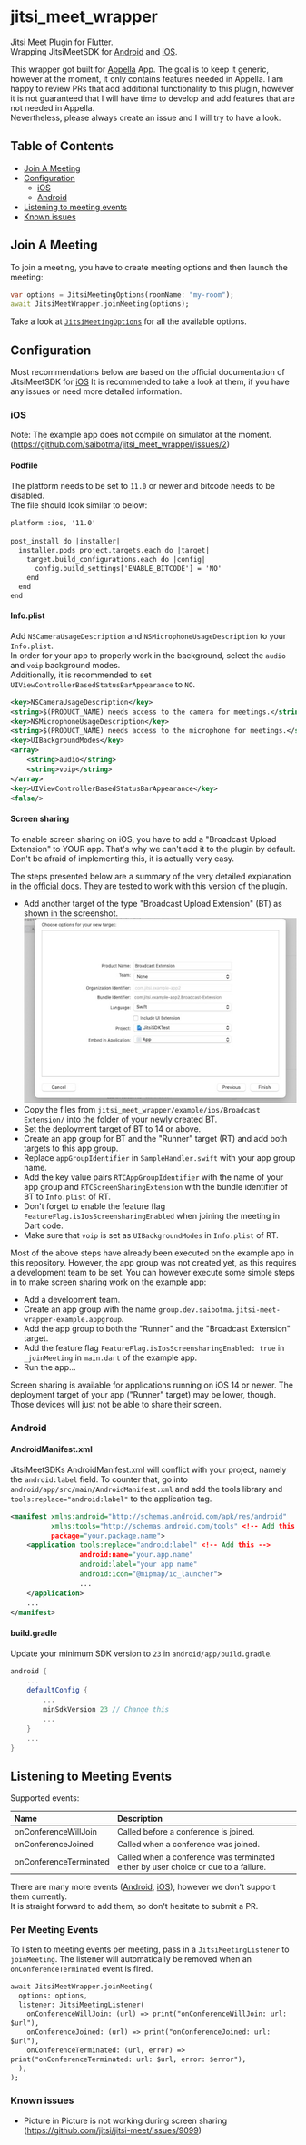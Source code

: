 # jitsi_meet_wrapper

Jitsi Meet Plugin for Flutter.<br>
Wrapping JitsiMeetSDK for
[Android](https://jitsi.github.io/handbook/docs/dev-guide/dev-guide-android-sdk) and
[iOS](https://jitsi.github.io/handbook/docs/dev-guide/dev-guide-ios-sdk).

This wrapper got built for [Appella](https://www.appella.app/) App. The goal is to keep it generic, however at the
moment, it only contains features needed in Appella.
I am happy to review PRs that add additional functionality to this plugin, however it is not
guaranteed that I will have time to develop and add features that are not needed in Appella.<br>
Nevertheless, please always create an issue and I will try to have a look.

## Table of Contents
  - [Join A Meeting](#join-a-meeting)
  - [Configuration](#configuration)
    - [iOS](#ios)
    - [Android](#android)
  - [Listening to meeting events](#listening-to-meeting-events)
  - [Known issues](#known-issues)

<a name="join-a-meeting"></a>
## Join A Meeting

To join a meeting, you have to create meeting options and then launch the meeting:

```dart
var options = JitsiMeetingOptions(roomName: "my-room");
await JitsiMeetWrapper.joinMeeting(options);
```

Take a look at [`JitsiMeetingOptions`](https://github.com/saibotma/jitsi_meet_wrapper/blob/main/jitsi_meet_wrapper_platform_interface/lib/jitsi_meeting_options.dart)
for all the available options.

<a name="configuration"></a>
## Configuration

Most recommendations below are based on the
official documentation of JitsiMeetSDK for [iOS](https://jitsi.github.io/handbook/docs/dev-guide/dev-guide-ios-sdk)
It is recommended to take a look at them, if you have any issues or need more detailed information.

<a name="ios"></a>
### iOS
Note: The example app does not compile on simulator at the moment. (https://github.com/saibotma/jitsi_meet_wrapper/issues/2)

#### Podfile

The platform needs to be set to `11.0` or newer and bitcode needs to be disabled.<br>
The file should look similar to below:

```
platform :ios, '11.0'

post_install do |installer|
  installer.pods_project.targets.each do |target|
    target.build_configurations.each do |config|
      config.build_settings['ENABLE_BITCODE'] = 'NO'
    end
  end
end
```

#### Info.plist
Add `NSCameraUsageDescription` and `NSMicrophoneUsageDescription` to your `Info.plist`.<br>
In order for your app to properly work in the background, select the `audio` and `voip` background modes.<br>
Additionally, it is recommended to set `UIViewControllerBasedStatusBarAppearance` to `NO`.<br>

```xml
<key>NSCameraUsageDescription</key>
<string>$(PRODUCT_NAME) needs access to the camera for meetings.</string>
<key>NSMicrophoneUsageDescription</key>
<string>$(PRODUCT_NAME) needs access to the microphone for meetings.</string>
<key>UIBackgroundModes</key>
<array>
	<string>audio</string>
	<string>voip</string>
</array>
<key>UIViewControllerBasedStatusBarAppearance</key>
<false/>
```

#### Screen sharing
To enable screen sharing on iOS, you have to add a "Broadcast Upload Extension" to YOUR app. That's why we can't add it to the plugin by default.
Don't be afraid of implementing this, it is actually very easy.

The steps presented below are a summary of the very detailed explanation in the [official docs](https://github.com/jitsi/handbook/blob/75d38b5a3db9d44ff60feb7c72dd6f7d4a5ea83c/docs/dev-guide/ios-sdk.md#screen-sharing-integration). They are tested to work with this version of the plugin.
- Add another target of the type "Broadcast Upload Extension" (BT) as shown in the screenshot. ![screenshot 1](https://github.com/jitsi/handbook/blob/c105fe0782e272875b36dd763fa54f19dd91c9a7/docs/assets/iOS_screensharing_1.png)
- Copy the files from `jitsi_meet_wrapper/example/ios/Broadcast Extension/` into the folder of your newly created BT.
- Set the deployment target of BT to 14 or above.
- Create an app group for BT and the "Runner" target (RT) and add both targets to this app group.
- Replace `appGroupIdentifier` in `SampleHandler.swift` with your app group name.
- Add the key value pairs `RTCAppGroupIdentifier` with the name of your app group and `RTCScreenSharingExtension` with the bundle identifier of BT to `Info.plist` of RT.
- Don't forget to enable the feature flag `FeatureFlag.isIosScreensharingEnabled` when joining the meeting in Dart code.
- Make sure that `voip` is set as `UIBackgroundModes` in `Info.plist` of RT.


Most of the above steps have already been executed on the example app in this repository. However, the app group was not created yet, as this requires a development team to be set.
You can however execute some simple steps in to make screen sharing work on the example app:
- Add a development team.
- Create an app group with the name `group.dev.saibotma.jitsi-meet-wrapper-example.appgroup`.
- Add the app group to both the "Runner" and the "Broadcast Extension" target.
- Add the feature flag `FeatureFlag.isIosScreensharingEnabled: true` in `_joinMeeting` in `main.dart` of the example app.
- Run the app...

Screen sharing is available for applications running on iOS 14 or newer. The deployment target of your app ("Runner" target) may be lower, though. Those devices will just not be able to share their screen.


<a name="android"></a>
### Android
#### AndroidManifest.xml

JitsiMeetSDKs AndroidManifest.xml will conflict with your project, namely
the `android:label` field. To counter that, go into
`android/app/src/main/AndroidManifest.xml` and add the tools library
and `tools:replace="android:label"` to the application tag.

```xml
<manifest xmlns:android="http://schemas.android.com/apk/res/android"
          xmlns:tools="http://schemas.android.com/tools" <!-- Add this -->
          package="your.package.name">
    <application tools:replace="android:label" <!-- Add this -->
                 android:name="your.app.name"
                 android:label="your app name"
                 android:icon="@mipmap/ic_launcher">
                 ...
    </application>
    ...
</manifest>
```

#### build.gradle
Update your minimum SDK version to `23` in `android/app/build.gradle`.

```groovy
android {
    ...
    defaultConfig {
        ...
        minSdkVersion 23 // Change this
        ...
    }
    ...
}
```

<a name="listening-to-meeting-events"></a>
## Listening to Meeting Events

Supported events:

| Name                   | Description  |
| :--------------------- | :----------- |
| onConferenceWillJoin   | Called before a conference is joined. |
| onConferenceJoined     | Called when a conference was joined. |
| onConferenceTerminated | Called when a conference was terminated either by user choice or due to a failure. |

There are many more events ([Android](https://github.com/jitsi/handbook/blob/75d38b5a3db9d44ff60feb7c72dd6f7d4a5ea83c/docs/dev-guide/android-sdk.md#supported-events), [iOS](https://github.com/jitsi/handbook/blob/75d38b5a3db9d44ff60feb7c72dd6f7d4a5ea83c/docs/dev-guide/ios-sdk.md#jitsimeetviewdelegate)), however we don't support them currently. <br>
It is straight forward to add them, so don't hesitate to submit a PR.

### Per Meeting Events
To listen to meeting events per meeting, pass in a `JitsiMeetingListener`
to `joinMeeting`. The listener will automatically be removed when an
`onConferenceTerminated` event is fired.

```
await JitsiMeetWrapper.joinMeeting(
  options: options,
  listener: JitsiMeetingListener(
    onConferenceWillJoin: (url) => print("onConferenceWillJoin: url: $url"),
    onConferenceJoined: (url) => print("onConferenceJoined: url: $url"),
    onConferenceTerminated: (url, error) => print("onConferenceTerminated: url: $url, error: $error"),
  ),
);
```

<a name="known-issues"></a>
### Known issues
- Picture in Picture is not working during screen sharing (https://github.com/jitsi/jitsi-meet/issues/9099)
